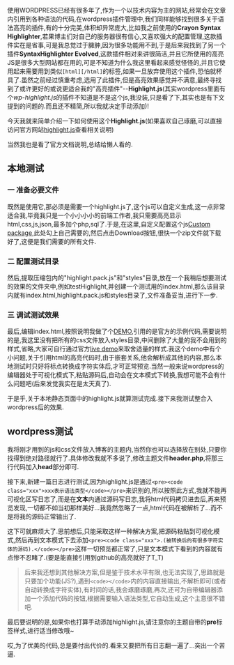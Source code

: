 使用WORDPRESS已经有很多年了,作为一个以技术内容为主的网站,经常会在文章内引用到各种语法的代码,在wordpress插件管理中,我们同样能够找到很多关于语法高亮的插件,有的十分完美,体积却异常庞大,比如我之前使用的**Crayon Syntax Highlighter**,若果博主们对自己的服务器很有信心,又喜欢强大的配置管理,这款插件实在是省事,可是我总觉过于臃肿,因为很多功能用不到,于是后来我找到了另一个插件**SyntaxHighlighter Evolved**,这款插件相对来讲很简洁,并且它所使用的高亮JS是很多大型网站都在用的,可是不知道为什么我这里看起来感觉怪怪的,并且它使用起来需要用到类似``[html][/html]``的标签,如果一旦放弃使用这个插件,恐怕就杯具了.虽然之前经过慎重考虑,选用了此插件,但是高亮效果感觉并不满意,最终寻找到了或许更好的或说更适合我的"高亮插件"--**Highlight.js**(其实wordpress里面有个*wp-highlight.js*的插件不知道是不是这个js,我没装,只是看了下,其实也是有下文提到的问题的.而且还不精简,所以我就决定手动添加)!

今天我就来简单介绍一下如何使用这个**Highlight.js**\(如果喜欢自己琢磨,可以直接访问官方网站[highlight.js](http://highlightjs.org/)查看相关说明\)

当然我也是看了官方文档说明,总结给懒人看的.

## 本地测试 ##

### 一 准备必要文件 ###

既然是使用它,那必须是需要一个highlight.js了,这个js可以自定义生成,这一点非常适合我,毕竟我只是一个小小小小的前端工作者,我只需要高亮显示html,css,js,json,最多加个php,sql了.于是,在这里,自定义配置这个js[Custom package](http://highlightjs.org/download/),此处勾上自己需要的,然后点击Download按钮,很快一个zip文件就下载好了,这便是我们需要的所有文件.

### 二 配置测试目录 ###

然后,提取压缩包内的"highlight.pack.js"和"styles"目录,放在一个我稍后想要测试的效果的文件夹中,例如testHighlight,并创建一个测试用的index.html,那么该目录内就有index.html,highlight.pack.js和styles目录了,文件准备妥当,进行下一步.

### 三 调试测试效果 ###

最后,编辑index.html,按照说明我做了个[DEMO](http://www.whidy.net/wordpress-highlight-js-intro.html),引用的是官方的示例代码,需要说明的是,我这里没有把所有的css文件放入styles目录,中间删除了大量的我不会用到的样式,省略,大家可自行通过官方[live demo](http://highlightjs.org/static/test.html)来取舍适量的样式.我这个demo中有个小问题,关于引用html的高亮代码时,由于嵌套关系,他会解析成其他的内容,那么本地测试时只好将标点转换成字符实体后,才可正常预览.当然一般来说wordpress的编辑器处于可视化模式下,粘贴源码后,自动会在文本模式下转换,我想可能不会有什么问题吧\(后来发觉我实在是太天真了\).

于是乎,关于本地静态页面中的highlight.js就算测试完成.接下来我测试整合入wordpress后的效果.

## wordpress测试 ##

我将刚才用到的js和css文件放入博客的主题内,当然你也可以选择放在别处,只要你找得到绝对路径就行了.具体修改我就不多说了,修改主题文件**header.php**,将那三行代码加入**head**部分即可.

接下来,新建一篇日志进行测试,因为highlight.js是通过``<pre><code class="xxx">xxx表示语法类型</code></pre>``来识别的,所以按照此方式,我就不能再可视化区写日志了,而是在**文本**内通过源码写日志,我将html代码拷贝进去后,再来预览发现,一切都不如当初那样美好...我竟然忽略了一点,html代码在被解析了...而不是将我的源码正常输出了.

这下可就麻烦大了.思前想后,只能采取这样一种解决方案,把源码粘贴到可视化模式,然后再到文本模式下去添加``<pre><code class="xxx">.(被转换后的有很多字符实体的源码).</code></pre>``这样一切预览都正常了,只是文本模式下看到的内容就有点惨不忍睹了.(要是能直接引用到github的高亮就好了T_T)

>后来我还想到其他解决方案,但是鉴于技术水平有限,也无法实现了,思路就是只要加个功能\(JS?\),遇到``<code></code>``内的内容直接输出,不解析即可\(或者自动转换成字符实体\),有时间的话,我会琢磨琢磨,再次,还可为自带编辑器添加一个添加代码的按钮,根据需要输入语法类型,它自动生成,这个主意很不错吧.

最后要说明的是,如果你也打算手动添加highlight.js,请注意你的主题自带的**pre**标签样式,进行适当修改哦~

哎,为了优美的代码,总是要付出代价的.看来又要把所有日志翻一遍了...突出一个苦逼.
